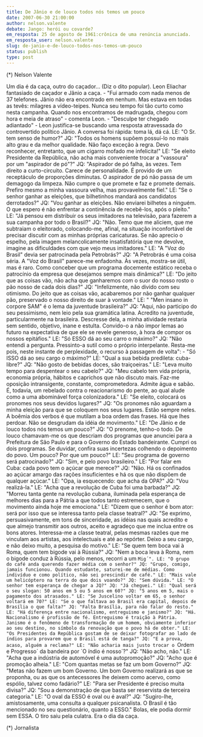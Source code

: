 ```yaml
---
title: De Jânio e de louco todos nós temos um pouco
date: 2007-06-30 21:00:00
author: nelson.valente
debate: Jango: herói ou covarde?
em_resposta: 25 de agosto de 1961:crônica de uma renúncia anunciada.
em_resposta_user: nelson.valente
slug: de-janio-e-de-louco-todos-nos-temos-um-pouco
status: publish 
type: post
---
```


  

 (\*) Nelson Valente  

 Um dia é da caça, outro do caçador... (Diz o dito popular). Leon Eliachar fantasiado de caçador e Jânio a caça. - "Fui armado com nada menos de 37 telefones. Jânio não era encontrado em nenhum. Mas estava em todas as tevês: milagres a vídeo-teipes. Nunca seu tempo foi tão curto como nesta campanha. Quando nos encontramos de madrugada, chegou com hora e meia de atraso" - comenta Leon. - "Desculpe ter chegado adiantado" - Leon justifica-se buscando uma resposta atravessada do controvertido político Jânio. A conversa foi rápida: toma lá, dá cá. LE: "O Sr. tem senso de humor?" JQ: "Todos os homens supõem possuí-lo no mais alto grau e da melhor qualidade. Não faço exceção à regra. Devo reconhecer, entretanto, que um cigarro mofado me infelicita!" LE: "Se eleito Presidente da República, não acha mais conveniente trocar a "vassoura" por um "aspirador de pó"?" JQ: "Aspirador de pó falha, às vezes. Tem direito a curto-circuito. Carece de personalidade. É provido de um receptáculo de proporções diminutas. O aspirador de pó não passa de um demagogo da limpeza. Não cumpre o que promete e faz e promete demais. Prefiro mesmo a minha vassoura velha, mas provavelmente fiel." LE: "Se o senhor ganhar as eleições, que bilhetinhos mandará aos candidatos derrotados?" JQ: "Vou ganhar as eleições. Não enviarei bilhetes a ninguém. O que espero é não enfrentar a continência de recebê-los, após o pleito." LE: "Já pensou em distribuir os seus imitadores na televisão, para fazerem a sua campanha por todo o Brasil?" JQ: "Não. Temo que me aliciem, que me subtraiam o eleitorado, colocando-me, afinal, na situação inconfortável de precisar discutir com as minhas próprias caricaturas. Se não aprecio o espelho, pela imagem melancolicamente insatisfatória que me devolve, imagine as dificuldades com que vejo meus imitadores." LE: "A "Voz do Brasil" devia ser patrocinada pela Petrobrás?" JQ: "A Petrobrás é uma coisa séria. A "Voz do Brasil" parece-me enfadonha. Às vezes, mostra-se útil, mas é raro. Como conceber que um programa docemente estático receba o patrocínio da empresa que desejamos sempre mais dinâmica?" LE: "Do jeito que as coisas vão, não acha que ganharemos com o suor do nosso rosto o pão nosso de cada dois dias?" JQ: "Infelizmente, não divido com seu otimismo. Do jeito que as coisas vão, acabaremos por não ganhar qualquer pão, preservado o nosso direito de suar à vontade." LE: " "Men insano in corpore SAM" é o lema da juventude brasileira?" JQ: "Aqui, não participo do seu pessimismo, nem leio pela sua gramática latina. Acredito na juventude, particularmente na brasileira. Descresse dela, a minha atividade restaria sem sentido, objetivo, inane e estulta. Convido-o a não impor lemas ao futuro na expectativa de que ele se revele generoso, à hora de compor os nossos epitáfios." LE: "Só ESSO dá ao seu carro o máximo?" JQ: "Não entendi a pergunta. Pressinto-a sutil como o próprio interpelante. Resta-me pois, neste instante de perplexidade, o recurso à passagem de volta": - "Só ISSO dá ao seu cargo o máximo?" LE: "Qual a sua bebida predileta: cuba-libre?" JQ: "Não gosto de bebidas doces, são traiçoeiras." LE: "Leva muito tempo para despentear o seu cabelo?" JQ: "Meu cabelo tem vida própria, economia própria, hábitos e caprichos que não discuto mais. Faz-me oposição intransigente, constante, comprometedora. Admite água e sabão. É, todavia, um rebelado contra o reacionarismo do pente, ao qual alude como a uma abominável força colonizadora." LE: "Se eleito, colocará os pronomes nos seus devidos lugares?" JQ: "Os pronomes não aguardam a minha eleição para que se coloquem nos seus lugares. Estão sempre neles. A boêmia dos verbos é que mutilam a boa ordem das frases. Há que lhes perdoar. Não se desgrudam da idéia de movimento." LE: "De Jânio e de louco todos nós temos um pouco?" JQ: "O prenome, tenho-o todo. De louco chamavam-me os que descriam dos programas que anunciei para a Prefeitura de São Paulo e para o Governo do Estado bandeirante. Cumpri os dois programas. Se duvidar, confira suas incertezas colhendo o depoimento do povo. Um pouco? Por que um pouco?" LE: "Seu programa de governo será patrocinado?" JQ: "Sim, e pelo povo brasileiro." LE: "Por falar em Cuba: cada povo tem o açúcar que merece?" JQ: "Não. Há os confinados ao açúcar amargo das rações insuficientes e há os que não dispõem de qualquer açúcar." LE: "Opa, ia esquecendo: que acha da OPA?" JQ: "Vou realizá-la." LE: "Acha que a revolução de Cuba foi uma barbada?" JQ: "Morreu tanta gente na revolução cubana, iluminada pela esperança de melhores dias para a Pátria a que todos tanto estremecem, que o movimento ainda hoje me emociona." LE: "Dizem que o senhor é bom ator: será por isso que se interessa tanto pela classe teatral?" JQ: "Se exprimo, persuasivamente, em tons de sinceridade, as idéias nas quais acredito e que almejo transmitir aos outros, aceito e agradeço que me inclua entre os bons atores. Interessa-me a classe teatral, pelas mesmas razões que me vinculam aos artistas, aos intelectuais e até ao repórter. Deixo a seu cargo, e não deixo muito, a pesquisa do motivo." LE: "Se quem tem boca vai à Roma, quem tem bigode vai à Rússia?" JQ: "Nem a boca leva à Roma, nem o bigode conduz à Rússia, pelo menos, recorri a um `Mig´". LE: "O grupo do café anda querendo fazer média com o senhor?" JQ: "Grupo, comigo, jamais funcionou. Quando estudante, saturei-me de médias. Como indivíduo e como político, não sei prescindir de café." LE: "Mais vale um helicóptero na terra do que dois voando?" JQ: "Sem dúvida." LE: "O senhor tem esperança de chegar a JQ?" JQ: "Já cheguei." LE: "Qual será o seu slogan: 50 anos em 5 ou 5 anos em 60?" JQ: "5 anos em 5, mais o pagamento dos atrasados." LE: "Se Juscelino voltar em 65, o senhor voltará em 70?" LE: "Se o que faltava ao Brasil era capital, depois de Brasília o que falta?" JQ: "Falta Brasília, para não falar do resto." LE: "Há diferença entre nacionalismo, entreguismo e janismo?" JQ: "Há. Nacionalismo é profissão de fé. Entreguismo é traição à Pátria. Janismo é o fenômeno de transformação de um homem, obviamente inferior ao seu destino, no símbolo da renovação que o povo há de obter." LE: "Os Presidentes da República gostam de se deixar fotografar ao lado de índios para provarem que o Brasil está de tanga?" JQ: "E a prova, acaso, alguém a reclama?" LE: "Não acharia mais justo trocar o `Ordem e Progresso´ da bandeira por `O índio é nosso´?" JQ: "Não acho, não." LE: "Acha que a indústria de automóvel é uma autopromoção?" JQ: "Acho que é promoção alheia." LE: "Com quantas metas se faz um bom Governo?" JQ: "Metas não fazem um bom Governo. Um bom Governo realizará as que se proponha, ou as que os antecessores lhe deixem como acervo, como espólio, talvez como fadário?" LE: "Para ser Presidente é preciso muita divisa?" JQ: "Sou a demonstração de que basta ser reservista de terceira categoria." LE: "O oval da ESSO é oval ou é aval?" JQ: "Sugiro-lhe, amistosamente, uma consulta a qualquer psicanalista. O Brasil é tão mencionado no seu questionário, quanto a ESSO." Bolas, ele podia dormir sem ESSA. O tiro saiu pela culatra. Era o dia da caça.  

 (\*) Jornalista
